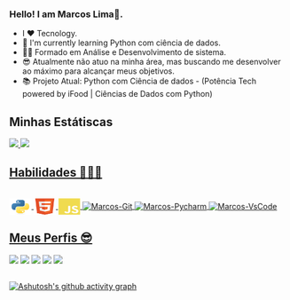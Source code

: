 ### Hello! I am Marcos Lima👋.

- I ❤ Tecnology.
- 🌱 I'm currently learning Python com ciência de dados.
-  👨‍💻 Formado em Análise e Desenvolvimento de sistema.
- 😎 Atualmente não atuo na minha área, mas buscando me desenvolver ao máximo para alcançar meus objetivos.
- 📚 Projeto Atual: Python com Ciência de dados - (Potência Tech powered by iFood | Ciências de Dados com Python)

## Minhas Estátiscas 

<div align="left">
  <a href="https://github.com/marcosdelima26">
  <img height="170em" src="https://github-readme-stats.vercel.app/api?username=marcosdelima26&show_icons=true&theme=radical&include_all_commits=true&count_private=true"/>
  <img height="170em" src="https://github-readme-stats.vercel.app/api/top-langs/?username=marcosdelima26&layout=compact&langs_count=7&theme=radical"/>
</div>

## Habilidades 👨🏽‍💻

<div style="display: inline_block"><br>
  <img align="center" alt="Marcos-Python" height="30" width="40" src="https://raw.githubusercontent.com/devicons/devicon/master/icons/python/python-original.svg">
  <img align="center" alt="Marcos-HTML" height="30" width="40" src="https://raw.githubusercontent.com/devicons/devicon/master/icons/html5/html5-original.svg">
  <img align="center" alt="Marcos-Js" height="30" width="40" src="https://raw.githubusercontent.com/devicons/devicon/master/icons/javascript/javascript-plain.svg">
  <img align="center" alt="Marcos-Git" height="30" width="40" src="https://cdn.jsdelivr.net/gh/devicons/devicon/icons/git/git-original.svg" />
  <img align="center" alt="Marcos-Pycharm" height="30" width="40" src="https://cdn.jsdelivr.net/gh/devicons/devicon/icons/pycharm/pycharm-original.svg" />
  <img align="center" alt="Marcos-VsCode" height="30" witdh="40" src="https://cdn.jsdelivr.net/gh/devicons/devicon/icons/vscode/vscode-original-wordmark.svg" />
</div>

## Meus Perfis 😎

<div>
  <a href="https://instagram.com/xxmarcoslimaxx" target="_blank"><img src="https://img.shields.io/badge/-Instagram-%23E4405F?style=for-the-badge&logo=instagram&logoColor=white" target="_blank"></a>
 <a href="https://discord.gg/marcoslima28" target="_blank"><img src="https://img.shields.io/badge/Discord-7289DA?style=for-the-badge&logo=discord&logoColor=white" target="_blank"></a> 
  <a href = "mailto:marcos.lima.ads2021@gmail.com"><img src="https://img.shields.io/badge/Gmail-D14836?style=for-the-badge&logo=gmail&logoColor=white"></a>
  <a href="https://www.linkedin.com/in/marcos-lima-815228222/" target="_blank"><img src="https://img.shields.io/badge/-LinkedIn-%230077B5?style=for-the-badge&logo=linkedin&logoColor=white" target="_blank"></a>
  <a href="https://github.com/marcosdelima26" target="_blank"><img src="https://img.shields.io/badge/GitHub-100000?style=for-the-badge&logo=github&logoColor=white" target="_blank"></a>
</div>

##

[![Ashutosh's github activity graph](https://github-readme-activity-graph.vercel.app/graph?username=marcosdelima26&bg_color=000000&color=ae00ff&line=00f6fa&point=ffffff&area=true&hide_border=true)](https://github.com/ashutosh00710/github-readme-activity-graph)